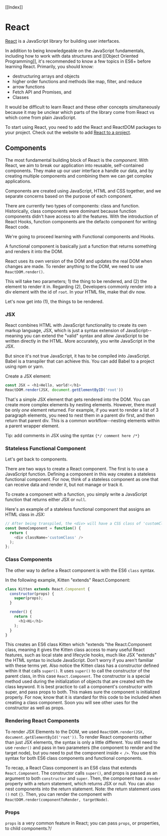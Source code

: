 [[Index]]

# React

[React](https://reactjs.org/) is a JavaScript library for building user interfaces.

In addition to being knowledgeable on the JavaScript fundamentals, including how to work with data structures and [[Object Oriented Programming]], it's recommended to know a few topics in ES6+ before learning React. Primarily, you should know:
- destructuring arrays and objects
- higher order functions and methods like map, filter, and reduce
- arrow functions
- Fetch API and Promises, and
- Classes

It would be difficult to learn React and these other concepts simultaneously because it may be unclear which parts of the library come from React vs which come from plain JavaScript.

To start using React, you need to add the React and ReactDOM packages to your project. Check out the website to add [React to a project](https://reactjs.org/docs/getting-started.html).

## Components
The most fundamental building block of React is the *component*. With React, we aim to break our application into reusable, self-contained components. They make up our user interface a handle our data, and by creating multiple components and combining them we can get complex applications. 

Components are created using JavaScript, HTML and CSS together, and we separate concerns based on the purpose of each component. 

There are currently two types of components: class and function. Historically, class components were dominant because function components didn't have access to all the features. With the introduction of React Hooks, function components are the defacto component for writing React code. 

We're going to proceed learning with Functional components and Hooks.

A functional component is basically just a function that returns something and renders it into the DOM.

React uses its own version of the DOM and updates the real DOM when changes are made. To render anything to the DOM, we need to use `ReactDOM.render()`.

This will take two parameters; 1) the thing to be rendered, and (2) the element to render it in. Regarding (2), Developers commonly render into a div element with the id of `root`. In your HTML file, make that div now. 

Let's now get into (1), the things to be rendered.

### JSX
React combines HTML with JavaScript functionality to create its own markup language, JSX, which is just a syntax extension of JavaScript--meaning you can extend the "valid" syntax and allow JavaScript to be written directly in the HTML. More accurately, you write JavaScript in the JSX.

But since it's not true JavaScript, it has to be compiled into JavaScript. Babel is a transpiler that can achieve this. You can add Babel to a project using npm or yarn. 

Create a JSX element:
```js
const JSX = <h1>Hello, world!</h1>
ReactDOM.render(JSX, document.getElementByID('root'))
```

That's a simple JSX element that gets rendered into the DOM. You can create more complex elements by nesting elements. However, there must be only *one* element returned. For example, if you want to render a list of 3 paragraph elements, you need to nest them in a parent div first, and then return that parent div. This is a common workflow--nesting elements within a parent wrapper element.

Tip:  add comments in JSX using the syntax `{*/ comment here /*}`

### Stateless Functional Component
Let's get back to components.

There are two ways to create a React component. The first is to use a JavaScript function. Defining a component in this way creates a stateless functional component. For now, think of a stateless component as one that can receive data and render it, but not manage or track it.

To create a component with a function, you simply write a JavaScript function that returns either JSX or `null`.

Here's an example of a stateless functional component that assigns an HTML class in JSX:
```js
// After being transpiled, the <div> will have a CSS class of 'customClass'
const DemoComponent = function() {
  return (
    <div className='customClass' />
  );
};
```

### Class Components
The other way to define a React component is with the ES6 `class` syntax.

In the following example, Kitten "extends" React.Component:
```js
class Kitten extends React.Component {
  constructor(props) {
    super(props);
  }

  render() {
    return (
      <h1>Hi</h1>
    );
  }
}
```

This creates an ES6 class Kitten which "extends "the React.Component class, meaning it gives the Kitten class access to many useful React features, such as local state and lifecycle hooks, much like JSX "extends" the HTML syntax to include JavaScript. Don't worry if you aren't familiar with these terms yet. Also notice the Kitten class has a constructor defined within it that calls `super()`. It uses `super()` to call the constructor of the parent class, in this case `React.Component`. The constructor is a special method used during the initialization of objects that are created with the class keyword. It is best practice to call a component's constructor with super, and pass props to both. This makes sure the component is initialized properly. For now, know that it is standard for this code to be included when creating a class component. Soon you will see other uses for the constructor as well as props.

### Rendering React Components
To render JSX Elements to the DOM, we used `ReactDOM.render(JSX, document.getElementById('root'))`. To render React components rather than just JSX elements, the syntax is only a little different. You still need to use `render()` and pass in two parameters (the component to render and the target node), but you need to put the component inside `< />`. You use this syntax for both ES6 class components and functional components.

To recap, a React Class component is an ES6 class that extends `React.Component`. The constructor calls  `super()`, and props is passed as an argument to both `constructor` and `super`. Then, the component has a `render` property with a return statement, which returns JSX or null. You can also nest components into the return statement. Note: the return statement uses `()` not `{}`. Then, you can render the component with `ReactDOM.render(componentToRender, targetNode)`.

### Props
`props` is a very common feature in React; you can pass `props`, or properties, to child components.?/